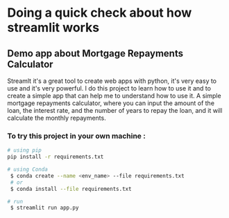 # Doing a quick check about how streamlit works 


## Demo app about Mortgage Repayments Calculator
Streamlt it's a great tool to create web apps with python, it's very easy to use and it's very powerful.
I do this project to learn how to use it and to create a simple app that can help me to understand how to use it.
A simple mortgage repayments calculator, where you can input the amount of the loan, the interest rate, and the number of years to repay the loan, and it will calculate the monthly repayments.



### To try this project in your own machine :
```bash
# using pip
pip install -r requirements.txt

# using Conda
 $ conda create --name <env_name> --file requirements.txt
 # or
 $ conda install --file requirements.txt

# run 
 $ streamlit run app.py

```

